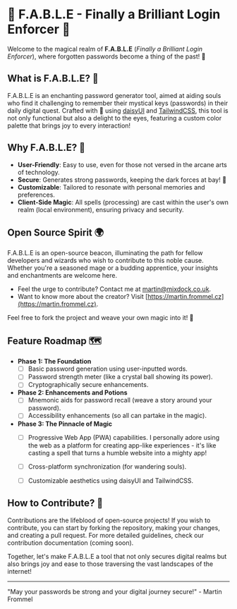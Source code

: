 # 🌟 F.A.B.L.E - Finally a Brilliant Login Enforcer 🌟

Welcome to the magical realm of **F.A.B.L.E** (_Finally a Brilliant Login Enforcer_), where forgotten passwords become a thing of the past! 🚀

## What is F.A.B.L.E? 🤔

F.A.B.L.E is an enchanting password generator tool, aimed at aiding souls who find it challenging to remember their mystical keys (passwords) in their daily digital quest. Crafted with 🧡 using [daisyUI](https://daisyui.com/) and [TailwindCSS](https://tailwindcss.com/), this tool is not only functional but also a delight to the eyes, featuring a custom color palette that brings joy to every interaction!

## Why F.A.B.L.E? 🌈

- **User-Friendly**: Easy to use, even for those not versed in the arcane arts of technology.
- **Secure**: Generates strong passwords, keeping the dark forces at bay! 🔐
- **Customizable**: Tailored to resonate with personal memories and preferences.
- **Client-Side Magic**: All spells (processing) are cast within the user's own realm (local environment), ensuring privacy and security.

## Open Source Spirit 🌍

F.A.B.L.E is an open-source beacon, illuminating the path for fellow developers and wizards who wish to contribute to this noble cause. Whether you're a seasoned mage or a budding apprentice, your insights and enchantments are welcome here.

- Feel the urge to contribute? Contact me at [martin@mixdock.co.uk](mailto:martin@mixdock.co.uk).
- Want to know more about the creator? Visit [https://martin.frommel.cz](https://martin.frommel.cz).

Feel free to fork the project and weave your own magic into it! 🍴

## Feature Roadmap 🗺️

- **Phase 1: The Foundation**
  - [ ] Basic password generation using user-inputted words.
  - [ ] Password strength meter (like a crystal ball showing its power).
  - [ ] Cryptographically secure enhancements.

- **Phase 2: Enhancements and Potions**
  - [ ] Mnemonic aids for password recall (weave a story around your password).
  - [ ] Accessibility enhancements (so all can partake in the magic).

- **Phase 3: The Pinnacle of Magic**
  - [ ] Progressive Web App (PWA) capabilities. I personally adore using the web as a platform for creating app-like experiences - it's like casting a spell that turns a humble website into a mighty app!
  - [ ] Cross-platform synchronization (for wandering souls).
  - [ ] Customizable aesthetics using daisyUI and TailwindCSS.


## How to Contribute? 🤝

Contributions are the lifeblood of open-source projects! If you wish to contribute, you can start by forking the repository, making your changes, and creating a pull request. For more detailed guidelines, check our contribution documentation (coming soon).

Together, let's make F.A.B.L.E a tool that not only secures digital realms but also brings joy and ease to those traversing the vast landscapes of the internet!

---

"May your passwords be strong and your digital journey secure!" - Martin Frommel
